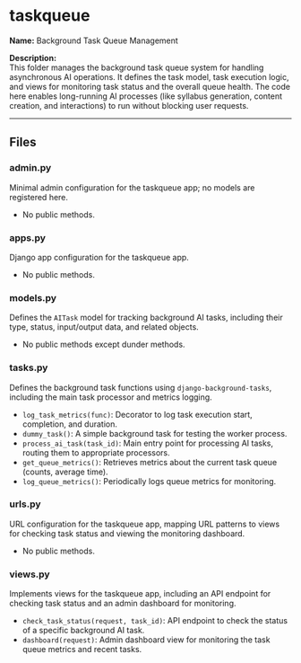 # taskqueue

**Name:** Background Task Queue Management

**Description:**  
This folder manages the background task queue system for handling asynchronous AI operations. It defines the task model, task execution logic, and views for monitoring task status and the overall queue health. The code here enables long-running AI processes (like syllabus generation, content creation, and interactions) to run without blocking user requests.

---

## Files

### admin.py
Minimal admin configuration for the taskqueue app; no models are registered here.
- No public methods.

### apps.py
Django app configuration for the taskqueue app.
- No public methods.

### models.py
Defines the `AITask` model for tracking background AI tasks, including their type, status, input/output data, and related objects.
- No public methods except dunder methods.

### tasks.py
Defines the background task functions using `django-background-tasks`, including the main task processor and metrics logging.
- `log_task_metrics(func)`: Decorator to log task execution start, completion, and duration.
- `dummy_task()`: A simple background task for testing the worker process.
- `process_ai_task(task_id)`: Main entry point for processing AI tasks, routing them to appropriate processors.
- `get_queue_metrics()`: Retrieves metrics about the current task queue (counts, average time).
- `log_queue_metrics()`: Periodically logs queue metrics for monitoring.

### urls.py
URL configuration for the taskqueue app, mapping URL patterns to views for checking task status and viewing the monitoring dashboard.
- No public methods.

### views.py
Implements views for the taskqueue app, including an API endpoint for checking task status and an admin dashboard for monitoring.
- `check_task_status(request, task_id)`: API endpoint to check the status of a specific background AI task.
- `dashboard(request)`: Admin dashboard view for monitoring the task queue metrics and recent tasks.